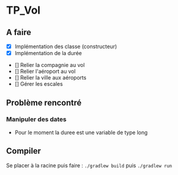 # TP_Vol

## A faire
- [x] Implémentation des classe (constructeur)
- [x] Implémentation de la durée 
- [] Relier la compagnie au vol 
- [] Relier l'aéroport au vol
- [] Relier la ville aux aéroports
- [] Gérer les escales


## Problème rencontré
### Manipuler des dates
- Pour le moment la duree est une variable de type long 


## Compiler

Se placer à la racine puis faire : `./gradlew build` puis `./gradlew run` 
